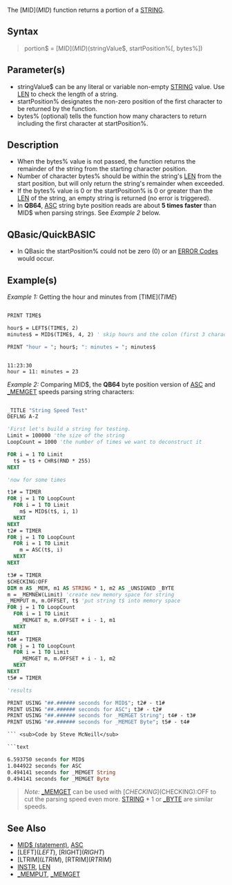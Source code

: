 The [MID$](MID$) function returns a portion of a [STRING](STRING).

## Syntax

>  portion$ = [MID$](MID$)(stringValue$, startPosition%[, bytes%])

## Parameter(s)

* stringValue$ can be any literal or variable non-empty [STRING](STRING) value. Use [LEN](LEN) to check the length of a string.
* startPosition% designates the non-zero position of the first character to be returned by the function.
* bytes% (optional) tells the function how many characters to return including the first character at startPosition%. 

## Description

* When the bytes% value is not passed, the function returns the remainder of the string from the starting character position.
* Number of character bytes% should be within the string's [LEN](LEN) from the start position, but will only return the string's remainder when exceeded.
* If the bytes% value is 0 or the startPosition% is 0 or greater than the [LEN](LEN) of the string, an empty string is returned (no error is triggered).
* In **QB64**, [ASC](ASC) string byte position reads are about **5 times faster** than MID$ when parsing strings. See *Example 2* below.

## QBasic/QuickBASIC

* In QBasic the startPosition% could not be zero (0) or an [ERROR Codes](ERROR-Codes) would occur.

## Example(s)

*Example 1:* Getting the hour and minutes from [TIME$](TIME$)

```vb

PRINT TIME$

hour$ = LEFT$(TIME$, 2)
minutes$ = MID$(TIME$, 4, 2) ' skip hours and the colon (first 3 characters)

PRINT "hour = "; hour$; ": minutes = "; minutes$ 

``` 

```text

11:23:30
hour = 11: minutes = 23

```

*Example 2:* Comparing MID$, the **QB64** byte position version of [ASC](ASC) and [_MEMGET](_MEMGET) speeds parsing string characters:

```vb

_TITLE "String Speed Test"
DEFLNG A-Z

'First let's build a string for testing.
Limit = 100000 'the size of the string
LoopCount = 1000 'the number of times we want to deconstruct it

FOR i = 1 TO Limit
  t$ = t$ + CHR$(RND * 255)
NEXT

'now for some times

t1# = TIMER
FOR j = 1 TO LoopCount
  FOR i = 1 TO Limit
    m$ = MID$(t$, i, 1)
  NEXT
NEXT
t2# = TIMER
FOR j = 1 TO LoopCount
  FOR i = 1 TO Limit
    m = ASC(t$, i)
  NEXT
NEXT

t3# = TIMER
$CHECKING:OFF
DIM m AS _MEM, m1 AS STRING * 1, m2 AS _UNSIGNED _BYTE
m = _MEMNEW(Limit) 'create new memory space for string
_MEMPUT m, m.OFFSET, t$ 'put string t$ into memory space
FOR j = 1 TO LoopCount
  FOR i = 1 TO Limit
    _MEMGET m, m.OFFSET + i - 1, m1
  NEXT
NEXT
t4# = TIMER
FOR j = 1 TO LoopCount
  FOR i = 1 TO Limit
    _MEMGET m, m.OFFSET + i - 1, m2
  NEXT
NEXT
t5# = TIMER

'results

PRINT USING "##.###### seconds for MID$"; t2# - t1#
PRINT USING "##.###### seconds for ASC"; t3# - t2#
PRINT USING "##.###### seconds for _MEMGET String"; t4# - t3#
PRINT USING "##.###### seconds for _MEMGET Byte"; t5# - t4# 

``` <sub>Code by Steve McNeill</sub>

```text

6.593750 seconds for MID$
1.044922 seconds for ASC
0.494141 seconds for _MEMGET String
0.494141 seconds for _MEMGET Byte

```

>  *Note:* [_MEMGET](_MEMGET) can be used with [$CHECKING]($CHECKING):OFF to cut the parsing speed even more. [STRING](STRING) * 1 or [_BYTE](_BYTE) are similar speeds.

## See Also

* [MID$ (statement)](MID$-(statement)), [ASC](ASC)
* [LEFT$](LEFT$), [RIGHT$](RIGHT$)
* [LTRIM$](LTRIM$), [RTRIM$](RTRIM$) 
* [INSTR](INSTR), [LEN](LEN)
* [_MEMPUT](_MEMPUT), [_MEMGET](_MEMGET) 
